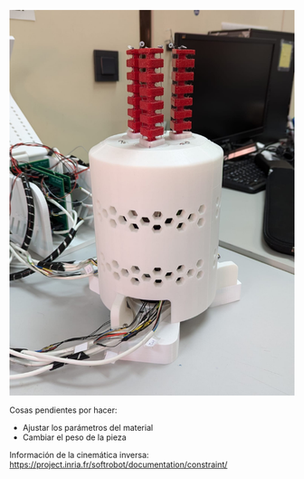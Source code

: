 
![soft-gripper](../../fig/soft-gripper.jpeg)


Cosas pendientes por hacer:
- Ajustar los parámetros del material
- Cambiar el peso de la pieza

Información de la cinemática inversa:
https://project.inria.fr/softrobot/documentation/constraint/
